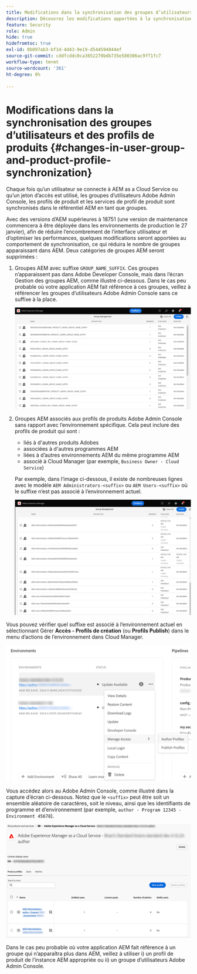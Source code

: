 ```yaml
---
title: Modifications dans la synchronisation des groupes d’utilisateurs et des profils de produits
description: Découvrez les modifications apportées à la synchronisation des groupes d’utilisateurs et des profils de produits dans AEM as a Cloud Service
feature: Security
role: Admin
hide: true
hidefromtoc: true
exl-id: 0b097ab3-bf1d-4d43-9e19-d544594844ef
source-git-commit: cddfcddc0ca3652270bdb735e580386ac9ff1fc7
workflow-type: tm+mt
source-wordcount: '361'
ht-degree: 0%

---
```


# Modifications dans la synchronisation des groupes d’utilisateurs et des profils de produits {#changes-in-user-group-and-product-profile-synchronization}

Chaque fois qu’un utilisateur se connecte à AEM as a Cloud Service ou qu’un jeton d’accès est utilisé, les groupes d’utilisateurs Adobe Admin Console, les profils de produit et les services de profil de produit sont synchronisés dans le référentiel AEM en tant que groupes.

Avec des versions d’AEM supérieures à 18751 (une version de maintenance commencera à être déployée dans les environnements de production le 27 janvier), afin de réduire l’encombrement de l’interface utilisateur et d’optimiser les performances, quelques modifications seront apportées au comportement de synchronisation, ce qui réduira le nombre de groupes apparaissant dans AEM. Deux catégories de groupes AEM seront supprimées :

1. Groupes AEM avec suffixe `GROUP_NAME_SUFFIX`. Ces groupes n’apparaissent pas dans Adobe Developer Console, mais dans l’écran Gestion des groupes AEM, comme illustré ci-dessous. Dans le cas peu probable où votre application AEM fait référence à ces groupes, veillez à référencer les groupes d’utilisateurs Adobe Admin Console sans ce suffixe à la place.

   ![Groupes supprimés 1](/help/security/assets/removed-groups-1.png)

1. Groupes AEM associés aux profils de produits Adobe Admin Console sans rapport avec l’environnement spécifique. Cela peut inclure des profils de produit qui sont :

   * liés à d&#39;autres produits Adobes
   * associées à d&#39;autres programmes AEM
   * liées à d’autres environnements AEM du même programme AEM
   * associé à Cloud Manager (par exemple, `Business Owner - Cloud Service`)

   Par exemple, dans l’image ci-dessous, il existe de nombreuses lignes avec le modèle `AEM Administrators-<suffix>` ou `AEM Users-<suffix>` où le suffixe n’est pas associé à l’environnement actuel.

   ![Groupes supprimés 2](/help/security/assets/removed-groups-2.png)

Vous pouvez vérifier quel suffixe est associé à l’environnement actuel en sélectionnant Gérer **Accès - Profils de création** (ou **Profils Publish**) dans le menu d’actions de l’environnement dans Cloud Manager.

![Vérifier les suffixes](/help/security/assets/suffix-check.png)

Vous accédez alors au Adobe Admin Console, comme illustré dans la capture d’écran ci-dessous. Notez que le `<suffix>` peut être soit un ensemble aléatoire de caractères, soit le niveau, ainsi que les identifiants de programme et d’environnement (par exemple, `author - Program 12345 - Environment 45678`).

![Suffixes dans l’Admin Console ](/help/security/assets/admin-console-profile-suffixes.png)

Dans le cas peu probable où votre application AEM fait référence à un groupe qui n’apparaîtra plus dans AEM, veillez à utiliser i) un profil de produit de l’instance AEM appropriée ou ii) un groupe d’utilisateurs Adobe Admin Console.

